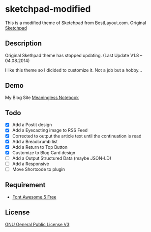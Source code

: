 # sketchpad-modified

This is a modified theme of Sketchpad from BestLayout.com. Original [Sketchpad](https://bestweblayout.com/products/sketchpad/)

## Description

Original Skethpad theme has stopped updating. (Last Update V1.8 – 04.08.2014)

I like this theme so I dicided to customize it. Not a job but a hobby...

## Demo

My Blog Site [Meaningless Notebook](https://gokugetsu.plala.jp/)

## Todo

- [x] Add a Postit design
- [x] Add a Eyecacting image to RSS Feed
- [x] Corrected to output the article text until the continuation is read
- [x] Add a Breadcrumb list
- [x] Add a Return to Top Button
- [x] Customize to Blog Card design
- [ ] Add a Output Structured Data (maybe JSON-LD)
- [ ] Add a Responsive
- [ ] Move Shortcode to plugin

## Requirement

- [Font Awesome 5 Free](https://fontawesome.com/)

## License

[GNU General Public License V3](https://www.gnu.org/licenses/gpl-3.0.html)
